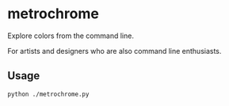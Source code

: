 metrochrome
===========
Explore colors from the command line.

For artists and designers who are also command line enthusiasts.

Usage
-----
`python ./metrochrome.py`

